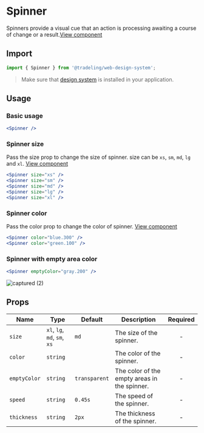 # Spinner

Spinners provide a visual cue that an action is processing awaiting a course of
change or a
result.[View component](https://design-system.tradelingdev.com/?path=/story/spinner--basic)

## Import

```jsx
import { Spinner } from '@tradeling/web-design-system';
```

> Make sure that [design system](https://github.com/tradeling/web-design-system)
> is installed in your application.

## Usage

### Basic usage

```jsx
<Spinner />
```

### Spinner size

Pass the size prop to change the size of spinner. size can be `xs`, `sm`, `md`,
`lg` and `xl`.
[View component](https://design-system.tradelingdev.com/?path=/story/spinner--basic)

```jsx
<Spinner size="xs" />
<Spinner size="sm" />
<Spinner size="md" />
<Spinner size="lg" />
<Spinner size="xl" />
```

### Spinner color

Pass the color prop to change the color of spinner.
[View component](https://design-system.tradelingdev.com/?path=/story/spinner--basic)

```jsx
<Spinner color="blue.300" />
<Spinner color="green.100" />
```

### Spinner with empty area color

```jsx
<Spinner emptyColor="gray.200" />
```

![captured (2)](https://user-images.githubusercontent.com/9809187/82157146-ccfbfb80-9890-11ea-8a33-e676e41a1853.gif)

## Props

| Name         | Type                         | Default       | Description                                  | Required |
| ------------ | ---------------------------- | ------------- | -------------------------------------------- | :------: |
| `size`       | `xl`, `lg`, `md`, `sm`, `xs` | `md`          | The size of the spinner.                     |    -     |
| `color`      | `string`                     |               | The color of the spinner.                    |    -     |
| `emptyColor` | `string`                     | `transparent` | The color of the empty areas in the spinner. |    -     |
| `speed`      | `string`                     | `0.45s`       | The speed of the spinner.                    |    -     |
| `thickness`  | `string`                     | `2px`         | The thickness of the spinner.                |    -     |
